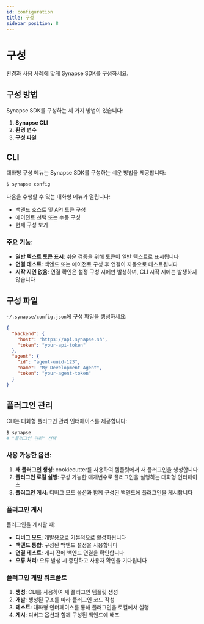 ```yaml
---
id: configuration
title: 구성
sidebar_position: 8
---
```


# 구성

환경과 사용 사례에 맞게 Synapse SDK를 구성하세요.

## 구성 방법

Synapse SDK를 구성하는 세 가지 방법이 있습니다:

1. **Synapse CLI**
2. **환경 변수**
3. **구성 파일**

## CLI

대화형 구성 메뉴는 Synapse SDK를 구성하는 쉬운 방법을 제공합니다:

```bash
$ synapse config
```

다음을 수행할 수 있는 대화형 메뉴가 열립니다:
- 백엔드 호스트 및 API 토큰 구성
- 에이전트 선택 또는 수동 구성
- 현재 구성 보기

### 주요 기능:
- **일반 텍스트 토큰 표시**: 쉬운 검증을 위해 토큰이 일반 텍스트로 표시됩니다
- **연결 테스트**: 백엔드 또는 에이전트 구성 후 연결이 자동으로 테스트됩니다
- **시작 지연 없음**: 연결 확인은 설정 구성 시에만 발생하며, CLI 시작 시에는 발생하지 않습니다

## 구성 파일

`~/.synapse/config.json`에 구성 파일을 생성하세요:

```json
{
  "backend": {
    "host": "https://api.synapse.sh",
    "token": "your-api-token"
  },
  "agent": {
    "id": "agent-uuid-123",
    "name": "My Development Agent",
    "token": "your-agent-token"
  }
}
```

## 플러그인 관리

CLI는 대화형 플러그인 관리 인터페이스를 제공합니다:

```bash
$ synapse
# "플러그인 관리" 선택
```

### 사용 가능한 옵션:

1. **새 플러그인 생성**: cookiecutter를 사용하여 템플릿에서 새 플러그인을 생성합니다
2. **플러그인 로컬 실행**: 구성 가능한 매개변수로 플러그인을 실행하는 대화형 인터페이스
3. **플러그인 게시**: 디버그 모드 옵션과 함께 구성된 백엔드에 플러그인을 게시합니다

### 플러그인 게시

플러그인을 게시할 때:
- **디버그 모드**: 개발용으로 기본적으로 활성화됩니다
- **백엔드 통합**: 구성된 백엔드 설정을 사용합니다
- **연결 테스트**: 게시 전에 백엔드 연결을 확인합니다
- **오류 처리**: 오류 발생 시 중단하고 사용자 확인을 기다립니다

### 플러그인 개발 워크플로

1. **생성**: CLI를 사용하여 새 플러그인 템플릿 생성
2. **개발**: 생성된 구조를 따라 플러그인 코드 작성
3. **테스트**: 대화형 인터페이스를 통해 플러그인을 로컬에서 실행
4. **게시**: 디버그 옵션과 함께 구성된 백엔드에 배포